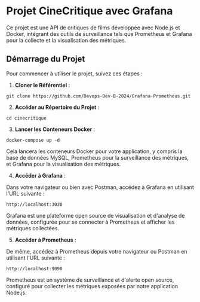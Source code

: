 # Projet CineCritique avec Grafana

Ce projet est une API de critiques de films développée avec Node.js et Docker, intégrant des outils de surveillance tels que Prometheus et Grafana pour la collecte et la visualisation des métriques.

## Démarrage du Projet

Pour commencer à utiliser le projet, suivez ces étapes :

1. **Cloner le Référentiel** :

```
git clone https://github.com/Devops-Dev-B-2024/Grafana-Prometheus.git
```

2. **Accéder au Répertoire du Projet** :

```
cd cinecritique
```

3. **Lancer les Conteneurs Docker** :

```
docker-compose up -d
```

Cela lancera les conteneurs Docker pour votre application, y compris la base de données MySQL, Prometheus pour la surveillance des métriques, et Grafana pour la visualisation des métriques.

4. **Accéder à Grafana** :

Dans votre navigateur ou bien avec Postman, accédez à Grafana en utilisant l'URL suivante :

```
http://localhost:3030
```

Grafana est une plateforme open source de visualisation et d'analyse de données, configurée pour se connecter à Prometheus et afficher les métriques collectées.

5. **Accéder à Prometheus** :

De même, accédez à Prometheus depuis votre navigateur ou Postman en utilisant l'URL suivante :

```
http://localhost:9090
```

Prometheus est un système de surveillance et d'alerte open source, configuré pour collecter les métriques exposées par notre application Node.js.
